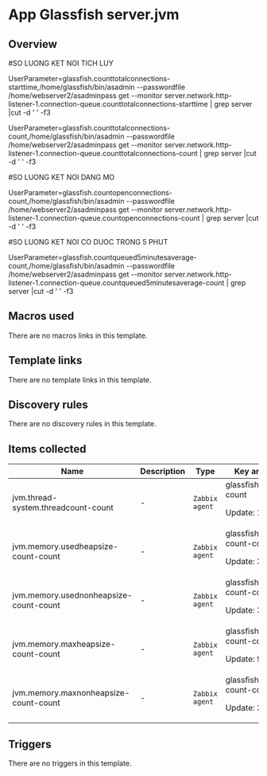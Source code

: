 # App Glassfish server.jvm

## Overview

#SO LUONG KET NOI TICH LUY


UserParameter=glassfish.counttotalconnections-starttime,/home/glassfish/bin/asadmin --passwordfile /home/webserver2/asadminpass get --monitor server.network.http-listener-1.connection-queue.counttotalconnections-starttime | grep server |cut -d ' ' -f3


UserParameter=glassfish.counttotalconnections-count,/home/glassfish/bin/asadmin --passwordfile /home/webserver2/asadminpass get --monitor server.network.http-listener-1.connection-queue.counttotalconnections-count | grep server |cut -d ' ' -f3


#SO LUONG KET NOI DANG MO


UserParameter=glassfish.countopenconnections-count,/home/glassfish/bin/asadmin --passwordfile /home/webserver2/asadminpass get --monitor server.network.http-listener-1.connection-queue.countopenconnections-count | grep server |cut -d ' ' -f3


#SO LUONG KET NOI CO DUOC TRONG 5 PHUT


UserParameter=glassfish.countqueued5minutesaverage-count,/home/glassfish/bin/asadmin --passwordfile /home/webserver2/asadminpass get --monitor server.network.http-listener-1.connection-queue.countqueued5minutesaverage-count | grep server |cut -d ' ' -f3


 


 



## Macros used

There are no macros links in this template.

## Template links

There are no template links in this template.

## Discovery rules

There are no discovery rules in this template.

## Items collected

|Name|Description|Type|Key and additional info|
|----|-----------|----|----|
|jvm.thread-system.threadcount-count|<p>-</p>|`Zabbix agent`|glassfish.threadcount-count<p>Update: 120</p>|
|jvm.memory.usedheapsize-count-count|<p>-</p>|`Zabbix agent`|glassfish.usedheapsize-count-count<p>Update: 300</p>|
|jvm.memory.usednonheapsize-count-count|<p>-</p>|`Zabbix agent`|glassfish.usednonheapsize-count-count<p>Update: 300</p>|
|jvm.memory.maxheapsize-count-count|<p>-</p>|`Zabbix agent`|glassfish.maxheapsize-count-count<p>Update: 900</p>|
|jvm.memory.maxnonheapsize-count-count|<p>-</p>|`Zabbix agent`|glassfish.maxnonheapsize-count-count<p>Update: 300</p>|
## Triggers

There are no triggers in this template.


